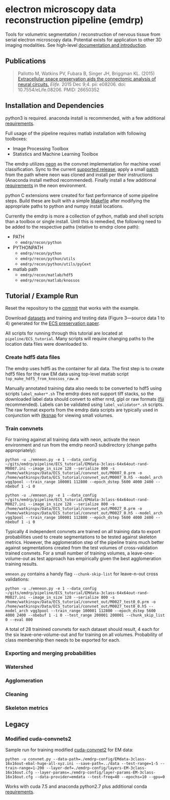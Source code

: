 # electron microscopy data reconstruction pipeline (emdrp)

Tools for volumetric segmentation / reconstruction of nervous tissue from serial electron microscopy data. Potential exists for application to other 3D imaging modalities. See high-level [documentation and introduction](doc/wiki/README.md).

## Publications

> Pallotto M, Watkins PV, Fubara B, Singer JH, Briggman KL. (2015)
> [Extracellular space preservation aids the connectomic analysis of neural circuits.](https://elifesciences.org/articles/08206)
> *Elife.* 2015 Dec 9;4. pii: e08206. doi: 10.7554/eLife.08206. PMID: 26650352

## Installation and Dependencies

python3 is required. anaconda install is recommended, with a few additional [requirements](doc/setup/python3_pip_requirements.txt).

Full usage of the pipeline requires matlab installation with following toolboxes:
- Image Processing Toolbox
- Statistics and Machine Learning Toolbox

The emdrp utilizes [neon](https://github.com/NervanaSystems/neon) as the convnet implementation for machine voxel classification. Sync to the current [supported release](neon3/neon_version.txt), apply a small [patch](neon3/neon.patch) from the path where neon was cloned and install per their instructions (Anaconda install method recommended). Finally install a few additional [requirements](neon3/requirements.txt) in the neon environment.

python C extensions were created for fast performance of some pipeline steps. Build these are built with a simple [Makefile](recon/python/utils/pyCext/Makefile) after modifying the appropriate paths to python and numpy install locations.

Currently the emdrp is more a collection of python, matlab and shell scripts than a toolbox or single install. Until this is remedied, the following need to be added to the respective paths (relative to emdrp clone path):

- PATH
  - `emdrp/recon/python`
- PYTHONPATH
  - `emdrp/recon/python`
  - `emdrp/recon/python/utils`
  - `emdrp/recon/python/utils/pyCext`
- matlab path
  - `emdrp/recon/matlab/hdf5`
  - `emdrp/recon/matlab/knossos`

## Tutorial / Example Run

Reset the repository to the [commit]() that works with the example.

Download [datasets](https://elifesciences.org/articles/08206/figures#data-sets) and training and testing data (Figure 3—source data 1 to 4) generated for the [ECS preservation paper](https://elifesciences.org/articles/08206).

All scripts for running through this tutorial are located at `pipeline/ECS_tutorial`. Many scripts will require changing paths to the location data files were downloaded to.

### Create hdf5 data files

The emdrp uses hdf5 as the container for all data. The first step is to create hdf5 files for the raw EM data using top-level matlab script `top_make_hdf5_from_knossos_raw.m`

Manually annotated training data also needs to be converted to hdf5 using scripts `label_maker*.sh` The emdrp does not support tiff stacks, so the downloaded label data should convert to either nrrd, gipl or raw formats ([fiji](https://fiji.sc/) recommended). Labels can be validated using `label_validator*.sh` scripts. The raw format exports from the emdrp data scripts are typically used in conjunction with [itksnap](http://www.itksnap.org/pmwiki/pmwiki.php) for viewing small volumes.

### Train convnets

For training against all training data with neon, activate the neon environment and run from the emdrp neon3 subdirectory (change paths appropriately):

```
python -u ./emneon.py -e 1 --data_config ~/gits/emdrp/pipeline/ECS_tutorial/EMdata-3class-64x64out-rand-M0007.ini --image_in_size 128 --serialize 800 -s /home/watkinspv/Data/ECS_tutorial/convnet_out/M0007_0.prm -o /home/watkinspv/Data/ECS_tutorial/convnet_out/M0007_0.h5 --model_arch vgg3pool --train_range 100001 112800 --epoch_dstep 5600 4000 2400 --nbebuf 1 -i 0

python -u ./emneon.py -e 1 --data_config ~/gits/emdrp/pipeline/ECS_tutorial/EMdata-3class-64x64out-rand-M0027.ini --image_in_size 128 --serialize 800 -s /home/watkinspv/Data/ECS_tutorial/convnet_out/M0027_0.prm -o /home/watkinspv/Data/ECS_tutorial/convnet_out/M0027_0.h5 --model_arch vgg3pool --train_range 100001 112800 --epoch_dstep 5600 4000 2400 --nbebuf 1 -i 0
```

Typically 4 independent convnets are trained on all training data to export probabilities used to create segmentations to be tested against skeleton metrics. However, the agglomeration step of the pipeline trains much better against segmentations created from the test volumes of cross-validation trained convnets. For a small number of training volumes, a leave-one-volume-out as test approach has empirically given the best agglomeration training results.

`emneon.py` contains a handy flag `--chunk-skip-list` for leave-n-out cross validations:

```
python -u ./emneon.py -e 1 --data_config ~/gits/emdrp/pipeline/ECS_tutorial/EMdata-3class-64x64out-rand-M0027.ini --image_in_size 128 --serialize 800 -s /home/watkinspv/Data/ECS_tutorial/convnet_out/M0027_test0_0.prm -o /home/watkinspv/Data/ECS_tutorial/convnet_out/M0027_test0_0.h5 --model_arch vgg3pool --train_range 100001 112800 --epoch_dstep 5600 4000 2400 --nbebuf 1 -i 0 --test_range 200001 200001 --chunk_skip_list 0 --eval 800
```

A total of 28 trainined convnets for each dataset should result, 4 each for the six leave-one-volume-out and for training on all volumes. Probability of class membership then needs to be exported for each.

### Exporting and merging probabilities


### Watershed

### Agglomeration

### Cleaning

### Skeleton metrics

## Legacy

### Modified cuda-convnets2

Sample run for training modified [cuda-convnet2](https://github.com/akrizhevsky/cuda-convnet2) for EM data:

```
python -u convnet.py --data-path=./emdrp-config/EMdata-3class-16x16out-ebal-huge-all-xyz.ini --save-path=../data --test-range=1-5 --train-range=1-200 --layer-def=./emdrp-config/layers-EM-3class-16x16out.cfg --layer-params=./emdrp-config/layer-params-EM-3class-16x16out.cfg --data-provider=emdata --test-freq=40 --epochs=10 --gpu=0
```
Works with cuda 7.5 and anaconda python2.7 plus additional conda [requirements](doc/setup/python2_conda_requirements.txt).
